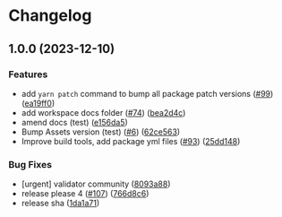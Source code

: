 # Changelog

## 1.0.0 (2023-12-10)


### Features

* add `yarn patch` command to bump all package patch versions ([#99](https://github.com/polkadot-cloud/library/issues/99)) ([ea19ff0](https://github.com/polkadot-cloud/library/commit/ea19ff01e00487ac5e5cfb681ff695a1d5e97de0))
* add workspace docs folder ([#74](https://github.com/polkadot-cloud/library/issues/74)) ([bea2d4c](https://github.com/polkadot-cloud/library/commit/bea2d4ca4e66aaea555fcd82df64ca96f56e1002))
* amend docs (test) ([e156da5](https://github.com/polkadot-cloud/library/commit/e156da5d18d7b86b6a0e3bc3699443e180acebdb))
* Bump Assets version (test) ([#6](https://github.com/polkadot-cloud/library/issues/6)) ([62ce563](https://github.com/polkadot-cloud/library/commit/62ce563bc6e1fd6432bd61f04f7382acc4ed9476))
* Improve build tools, add package yml files ([#93](https://github.com/polkadot-cloud/library/issues/93)) ([25dd148](https://github.com/polkadot-cloud/library/commit/25dd148c2e74346e069195eb78fe447fb7f273a1))


### Bug Fixes

* [urgent] validator community ([8093a88](https://github.com/polkadot-cloud/library/commit/8093a889242f4b0f3c41ad8dded264ab41eae60d))
* release please 4 ([#107](https://github.com/polkadot-cloud/library/issues/107)) ([766d8c6](https://github.com/polkadot-cloud/library/commit/766d8c6e2685899d22d4ed6ccbae6b89cda5fd17))
* release sha ([1da1a71](https://github.com/polkadot-cloud/library/commit/1da1a718698611059567c894b34ea5a4416fa1fb))

